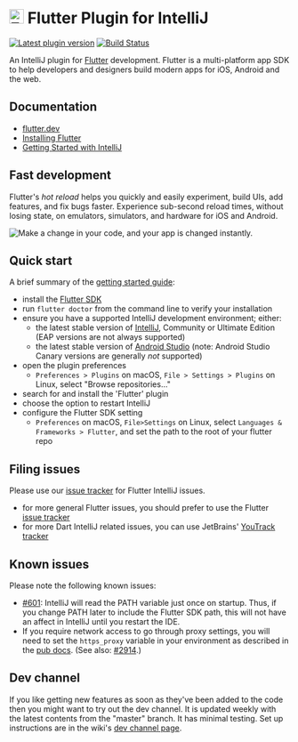 # <img src="https://raw.githubusercontent.com/dart-lang/site-shared/refs/heads/main/src/_assets/image/flutter/icon/64.png" alt="Flutter" width="26" height="26"/> Flutter Plugin for IntelliJ

[![Latest plugin version](https://img.shields.io/jetbrains/plugin/v/9212)](https://plugins.jetbrains.com/plugin/9212-flutter)
[![Build Status](https://github.com/flutter/flutter-intellij/workflows/presubmit/badge.svg)](https://github.com/flutter/flutter-intellij/actions?query=branch%3Amaster+workflow%3Apresubmit)

An IntelliJ plugin for [Flutter](https://flutter.dev/) development. Flutter is a multi-platform
app SDK to help developers and designers build modern apps for iOS, Android and the web.

## Documentation

- [flutter.dev](https://flutter.dev)
- [Installing Flutter](https://docs.flutter.dev/get-started/install)
- [Getting Started with IntelliJ](https://docs.flutter.dev/tools/android-studio)

## Fast development

Flutter's <em>hot reload</em> helps you quickly and easily experiment, build UIs, add features,
and fix bugs faster. Experience sub-second reload times, without losing state, on emulators,
simulators, and hardware for iOS and Android.

<img src="https://user-images.githubusercontent.com/919717/28131204-0f8c3cda-66ee-11e7-9428-6a0513eac75d.gif" alt="Make a change in your code, and your app is changed instantly.">

## Quick start

A brief summary of the [getting started guide](https://docs.flutter.dev/tools/android-studio):

- install the [Flutter SDK](https://docs.flutter.dev/get-started/install)
- run `flutter doctor` from the command line to verify your installation
- ensure you have a supported IntelliJ development environment; either:
  - the latest stable version of [IntelliJ](https://www.jetbrains.com/idea/download), Community or Ultimate Edition (EAP versions are not always supported)
  - the latest stable version of [Android Studio](https://developer.android.com/studio) (note: Android Studio Canary versions are generally _not_ supported)
- open the plugin preferences
  - `Preferences > Plugins` on macOS, `File > Settings > Plugins` on Linux, select "Browse repositories…"
- search for and install the 'Flutter' plugin
- choose the option to restart IntelliJ
- configure the Flutter SDK setting
  - `Preferences` on macOS, `File>Settings` on Linux, select `Languages & Frameworks > Flutter`, and set
    the path to the root of your flutter repo

## Filing issues

Please use our [issue tracker](https://github.com/flutter/flutter-intellij/issues)
for Flutter IntelliJ issues.

- for more general Flutter issues, you should prefer to use the Flutter
  [issue tracker](https://github.com/flutter/flutter/issues)
- for more Dart IntelliJ related issues, you can use JetBrains'
  [YouTrack tracker](https://youtrack.jetbrains.com/issues?q=Subsystem:%20%7BLang.%20Dart%7D%20%20State:%20Unresolved)

## Known issues

Please note the following known issues:

- [#601](https://github.com/flutter/flutter-intellij/issues/601): IntelliJ will
  read the PATH variable just once on startup. Thus, if you change PATH later to
  include the Flutter SDK path, this will not have an affect in IntelliJ until you
  restart the IDE.
- If you require network access to go through proxy settings, you will need to set the 
  `https_proxy` variable in your environment as described in the 
  [pub docs](https://dart.dev/tools/pub/troubleshoot#pub-get-fails-from-behind-a-corporate-firewall).
  (See also: [#2914](https://github.com/flutter/flutter-intellij/issues/2914).)

## Dev channel

If you like getting new features as soon as they've been added to the code then you
might want to try out the dev channel. It is updated weekly with the latest contents
from the "master" branch. It has minimal testing. Set up instructions are in the wiki's
[dev channel page](./docs/Dev-Channel.md).
